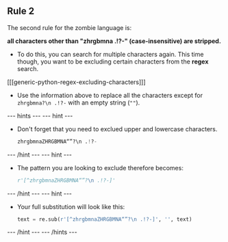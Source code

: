 ## Rule 2

The second rule for the zombie language is:

**all characters other than "zhrgbmna .!?-" (case-insensitive) are stripped.**

- To do this, you can search for multiple characters again. This time though, you want to be excluding certain characters from the **regex** search.

[[[generic-python-regex-excluding-characters]]]

- Use the information above to replace all the characters except for `zhrgbmna?\n .!?-` with an empty string (`""`).

--- hints --- --- hint ---
- Don't forget that you need to exclued upper and lowercase characters.
  ```python
  zhrgbmnaZHRGBMNA“”?\n .!?-
  ```
--- /hint --- --- hint ---
- The pattern you are looking to exclude therefore becomes:
  ```python
  r'[^zhrgbmnaZHRGBMNA“”?\n .!?-]'
  ```
--- /hint --- --- hint ---
- Your full substitution will look like this:
  ```python
  text = re.sub(r'[^zhrgbmnaZHRGBMNA“”?\n .!?-]', '', text)
  ```
--- /hint --- --- /hints ---
